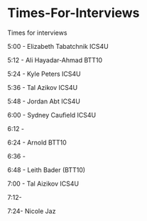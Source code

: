 # Times-For-Interviews
Times for interviews

5:00 - Elizabeth Tabatchnik ICS4U

5:12 - Ali Hayadar-Ahmad BTT10

5:24 - Kyle Peters ICS4U

5:36 - Tal Azikov ICS4U

5:48 - Jordan Abt ICS4U

6:00 -  Sydney Caufield ICS4U

6:12 - 

6:24 - Arnold BTT10

6:36 - 

6:48 - Leith Bader (BTT10)

7:00 - Tal Aizikov ICS4U

7:12-

7:24- Nicole Jaz
